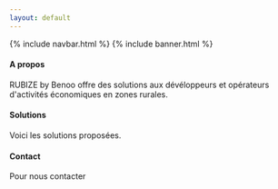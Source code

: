 ```yaml
---
layout: default
---
```


{% include navbar.html %}
{% include banner.html %}

<div id="about" class="py-5">
  <div class="container">
    <h4>A propos</h4>
    <p>RUBIZE by Benoo offre des solutions aux dévéloppeurs et opérateurs d'activités économiques en zones rurales.</p>
  </div>
</div>

<div id="solutions" class="py-5 bg-light">
  <div class="container">
    <h4>Solutions</h4>
    <p>Voici les solutions proposées.</p>
  </div>
</div>

<div id="contact" class="py-5">
  <div class="container">
    <h4>Contact</h4>
    <p>Pour nous contacter</p>
  </div>
</div>
